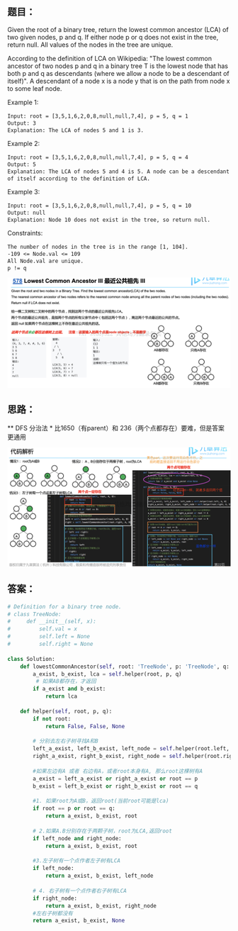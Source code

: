 ## 题目：
Given the root of a binary tree, return the lowest common ancestor (LCA) of two given nodes, p and q. If either node p or q does not exist in the tree, return null. All values of the nodes in the tree are unique.

According to the definition of LCA on Wikipedia: "The lowest common ancestor of two nodes p and q in a binary tree T is the lowest node that has both p and q as descendants (where we allow a node to be a descendant of itself)". A descendant of a node x is a node y that is on the path from node x to some leaf node.


Example 1:
```
Input: root = [3,5,1,6,2,0,8,null,null,7,4], p = 5, q = 1
Output: 3
Explanation: The LCA of nodes 5 and 1 is 3.
```
Example 2:
```
Input: root = [3,5,1,6,2,0,8,null,null,7,4], p = 5, q = 4
Output: 5
Explanation: The LCA of nodes 5 and 4 is 5. A node can be a descendant of itself according to the definition of LCA.
```
Example 3:
```
Input: root = [3,5,1,6,2,0,8,null,null,7,4], p = 5, q = 10
Output: null
Explanation: Node 10 does not exist in the tree, so return null.
```
Constraints:
```
The number of nodes in the tree is in the range [1, 104].
-109 <= Node.val <= 109
All Node.val are unique.
p != q
```
![c](https://github.com/SSRRBB/Leetcode/blob/main/Images/105.png)

## 思路：
** DFS 分治法 *
比1650（有parent）和 236（两个点都存在）要难，但是答案更通用

![c](https://github.com/SSRRBB/Leetcode/blob/main/Images/106.png)


## 答案：
```python
# Definition for a binary tree node.
# class TreeNode:
#     def __init__(self, x):
#         self.val = x
#         self.left = None
#         self.right = None

class Solution:
    def lowestCommonAncestor(self, root: 'TreeNode', p: 'TreeNode', q: 'TreeNode') -> 'TreeNode':
        a_exist, b_exist, lca = self.helper(root, p, q)
         # 如果AB都存在，才返回
        if a_exist and b_exist:
            return lca

    def helper(self, root, p, q):
        if not root:
            return False, False, None
        
        # 分别去左右子树寻找A和B
        left_a_exist, left_b_exist, left_node = self.helper(root.left, p, q)
        right_a_exist, right_b_exist, right_node = self.helper(root.right, p, q)

        #如果左边有A 或者 右边有A，或者root本身有A, 那么root这棵树有A
        a_exist = left_a_exist or right_a_exist or root == p
        b_exist = left_b_exist or right_b_exist or root == q

        #1. 如果root为A或B，返回root(当前root可能是lca)
        if root == p or root == q:
            return a_exist, b_exist, root

        # 2.如果A.B分别存在于两颗子树，root为LCA,返回root
        if left_node and right_node:
            return a_exist, b_exist, root
  
        #3.左子树有一个点作者左子树有LCA
        if left_node:
            return a_exist, b_exist, left_node

        # 4. 右子树有一个点作者右子树有LCA
        if right_node:
            return a_exist, b_exist, right_node
        #左右子树都没有
        return a_exist, b_exist, None
        


```
